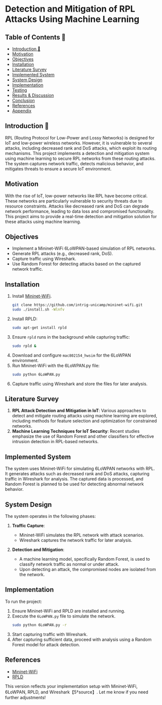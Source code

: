 # Detection and Mitigation of RPL Attacks Using Machine Learning
## Table of Contents 🧾
- [Introduction 📌](#introduction)
- [Motivation](#motivation)
- [Objectives](#objectives)
- [Installation](#installation)
- [Literature Survey](#literature-survey)
- [Implemented System](#implemented-system)
- [System Design](#system-design)
- [Implementation](#implementation)
- [Testing](#testing)
- [Results & Discussion](#results-discussion)
- [Conclusion](#conclusion)
- [References](#references)
- [Appendix](#appendix)

## Introduction 📌

RPL (Routing Protocol for Low-Power and Lossy Networks) is designed for IoT and low-power wireless networks. However, it is vulnerable to several attacks, including decreased rank and DoS attacks, which exploit its routing mechanisms. This project implements a detection and mitigation system using machine learning to secure RPL networks from these routing attacks. The system captures network traffic, detects malicious behavior, and mitigates threats to ensure a secure IoT environment.

## Motivation

With the rise of IoT, low-power networks like RPL have become critical. These networks are particularly vulnerable to security threats due to resource constraints. Attacks like decreased rank and DoS can degrade network performance, leading to data loss and compromised functionality. This project aims to provide a real-time detection and mitigation solution for these attacks using machine learning.

## Objectives
- Implement a Mininet-WiFi 6LoWPAN-based simulation of RPL networks.
- Generate RPL attacks (e.g., decreased rank, DoS).
- Capture traffic using Wireshark.
- Use Random Forest for detecting attacks based on the captured network traffic.

## Installation

1. Install [Mininet-WiFi](https://github.com/intrig-unicamp/mininet-wifi).
   ```bash
   git clone https://github.com/intrig-unicamp/mininet-wifi.git
   sudo ./install.sh -Wlnfv
   ```
2. Install RPLD:
   ```bash
   sudo apt-get install rpld
   ```
3. Ensure `rpld` runs in the background while capturing traffic:
   ```bash
   sudo rpld &
   ```
4. Download and configure `mac802154_hwsim` for the 6LoWPAN environment.
5. Run Mininet-WiFi with the 6LoWPAN.py file:
   ```bash
   sudo python 6LoWPAN.py
   ```
6. Capture traffic using Wireshark and store the files for later analysis.

## Literature Survey

1. **RPL Attack Detection and Mitigation in IoT**: Various approaches to detect and mitigate routing attacks using machine learning are explored, including methods for feature selection and optimization for constrained networks.
2. **Machine Learning Techniques for IoT Security**: Recent studies emphasize the use of Random Forest and other classifiers for effective intrusion detection in RPL-based networks.

## Implemented System

The system uses Mininet-WiFi for simulating 6LoWPAN networks with RPL. It generates attacks such as decreased rank and DoS attacks, capturing traffic in Wireshark for analysis. The captured data is processed, and Random Forest is planned to be used for detecting abnormal network behavior.

## System Design

The system operates in the following phases:

1. **Traffic Capture**: 
   - Mininet-WiFi simulates the RPL network with attack scenarios.
   - Wireshark captures the network traffic for later analysis.

2. **Detection and Mitigation**:
   - A machine learning model, specifically Random Forest, is used to classify network traffic as normal or under attack.
   - Upon detecting an attack, the compromised nodes are isolated from the network.

## Implementation

To run the project:
1. Ensure Mininet-WiFi and RPLD are installed and running.
2. Execute the `6LoWPAN.py` file to simulate the network.
   ```bash
   sudo python 6LoWPAN.py -r
   ```
3. Start capturing traffic with Wireshark.
4. After capturing sufficient data, proceed with analysis using a Random Forest model for attack detection.

## References

- [Mininet-WiFi](https://github.com/intrig-unicamp/mininet-wifi)
- [RPLD](https://github.com/cetic/rpld)

This version reflects your implementation setup with Mininet-WiFi, 6LoWPAN, RPLD, and Wireshark【5†source】. Let me know if you need further adjustments!
